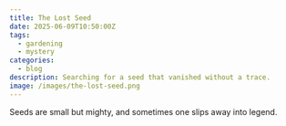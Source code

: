```yaml
---
title: The Lost Seed
date: 2025-06-09T10:50:00Z
tags:
  - gardening
  - mystery
categories:
  - blog
description: Searching for a seed that vanished without a trace.
image: /images/the-lost-seed.png
---
```


Seeds are small but mighty, and sometimes one slips away into legend.
